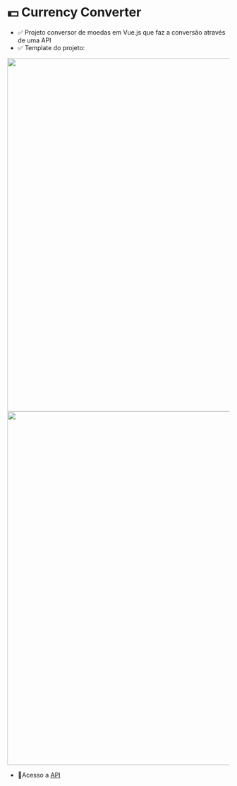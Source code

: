 # 💵 Currency Converter

- ✅ Projeto conversor de moedas em Vue.js que faz a conversão através de uma API 
- ✅ Template do projeto:

<img src="https://user-images.githubusercontent.com/95694730/175112626-0c29de72-b495-46b2-9bb9-5c4b0f57fee6.png" style="width: 800px;">
<img src="https://user-images.githubusercontent.com/95694730/175112674-5ecdbfb6-a858-403b-964c-408e45efe47c.png" style="width: 800px;"> 

- 🔸Acesso a <a href="https://www.currencyconverterapi.com/">API</a>
